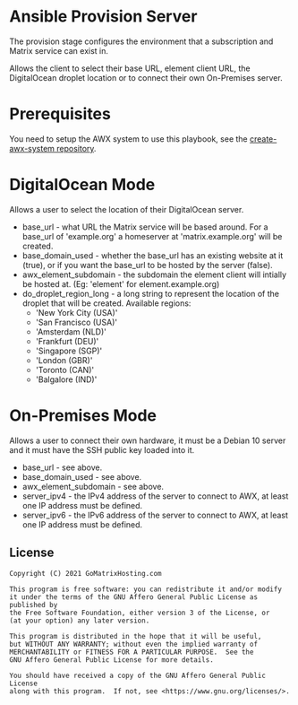 # Ansible Provision Server

The provision stage configures the environment that a subscription and Matrix service can exist in. 

Allows the client to select their base URL, element client URL, the DigitalOcean droplet location or to connect their own On-Premises server.


# Prerequisites

You need to setup the AWX system to use this playbook, see the [create-awx-system repository](https://gitlab.com/GoMatrixHosting/create-awx-system).


# DigitalOcean Mode

Allows a user to select the location of their DigitalOcean server.

- base_url - what URL the Matrix service will be based around. For a base_url of 'example.org' a homeserver at 'matrix.example.org' will be created.
- base_domain_used - whether the base_url has an existing website at it (true), or if you want the base_url to be hosted by the server (false).
- awx_element_subdomain - the subdomain the element client will intially be hosted at. (Eg: 'element' for element.example.org)
- do_droplet_region_long - a long string to represent the location of the droplet that will be created. Available regions:
	- 'New York City (USA)'
	- 'San Francisco (USA)'
	- 'Amsterdam (NLD)'
	- 'Frankfurt (DEU)'
	- 'Singapore (SGP)'
	- 'London (GBR)'
	- 'Toronto (CAN)'
	- 'Balgalore (IND)'


# On-Premises Mode

Allows a user to connect their own hardware, it must be a Debian 10 server and it must have the SSH public key loaded into it.

- base_url - see above.
- base_domain_used - see above.
- awx_element_subdomain - see above.
- server_ipv4 - the IPv4 address of the server to connect to AWX, at least one IP address must be defined.
- server_ipv6 - the IPv6 address of the server to connect to AWX, at least one IP address must be defined.


## License

    Copyright (C) 2021 GoMatrixHosting.com

    This program is free software: you can redistribute it and/or modify
    it under the terms of the GNU Affero General Public License as published by
    the Free Software Foundation, either version 3 of the License, or
    (at your option) any later version.

    This program is distributed in the hope that it will be useful,
    but WITHOUT ANY WARRANTY; without even the implied warranty of
    MERCHANTABILITY or FITNESS FOR A PARTICULAR PURPOSE.  See the
    GNU Affero General Public License for more details.

    You should have received a copy of the GNU Affero General Public License
    along with this program.  If not, see <https://www.gnu.org/licenses/>.
